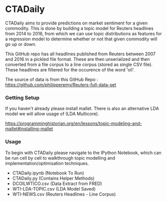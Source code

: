 # CTADaily

CTADaily aims to provide predictions on market sentiment for a given commodity. This is done by building a topic model for Reuters headlines from 2014 to 2016, from which we can use topic distributions as features for a regression model to determine whether or not that given commodity will go up or down. 

This GitHub repo has all headlines published from Reuters between 2007 and 2016 in a pickled file format. These are then unserialized and then converted from a file corpus to a line corpus (stored as single CSV file). These headlines are filtered for the occurence of the word 'oil'. 

The source of data is from this GitHub Repo : https://github.com/philipperemy/Reuters-full-data-set


### Getting Setup

If you haven't already please install mallet. There is also an alternative LDA model we will allow usage of (LDA Multicore). 

https://programminghistorian.org/en/lessons/topic-modeling-and-mallet#installing-mallet

### Usage

To begin with CTADaily please navigate to the IPython Notebook, which can be run cell by cell to walkthrough topic modelling and implementation/optimisation techniques. 

-  CTADaily.ipynb	(Notebook To Run)
-  CTADaily.py	(Contains Helper Methods)
-  DCOILWTICO.csv (Data Extract from FRED)
-  WTI-LDA-TOPIC.csv	(LDA Model Saved)
-  WTI-NEWS.csv (Reuters Headlines - Line Corpus)
